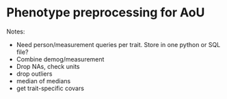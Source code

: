 # Phenotype preprocessing for AoU

Notes:
* Need person/measurement queries per trait. Store in one python or SQL file?
* Combine demog/measurement
* Drop NAs, check units
* drop outliers
* median of medians
* get trait-specific covars